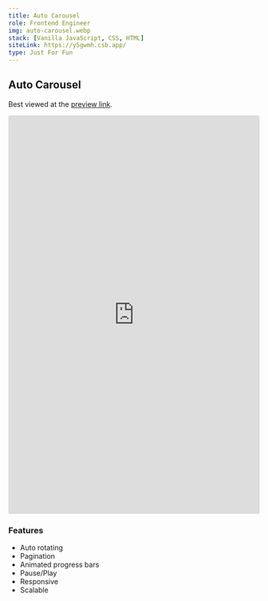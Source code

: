 ```yaml
---
title: Auto Carousel
role: Frontend Engineer
img: auto-carousel.webp
stack: [Vanilla JavaScript, CSS, HTML]
siteLink: https://y5gwmh.csb.app/
type: Just For Fun
---
```


## Auto Carousel

Best viewed at the <a href="https://y5gwmh.csb.app/" target="_blank">preview link</a>.

<iframe src="https://codesandbox.io/embed/michael-misciagna-carousel-y5gwmh?autoresize=1&fontsize=14&hidenavigation=1&theme=dark"
     style="width:100%; height:800px; border:0; border-radius: 4px; overflow:hidden;"
     title="michael-misciagna-carousel"
     allow="accelerometer; ambient-light-sensor; camera; encrypted-media; geolocation; gyroscope; hid; microphone; midi; payment; usb; vr; xr-spatial-tracking"
     sandbox="allow-forms allow-modals allow-popups allow-presentation allow-same-origin allow-scripts">
</iframe>

### Features

- Auto rotating
- Pagination
- Animated progress bars
- Pause/Play
- Responsive
- Scalable
